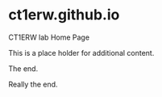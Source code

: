 # ct1erw.github.io
CT1ERW lab Home Page

This is a place holder for additional content.

The end.

Really the end.
